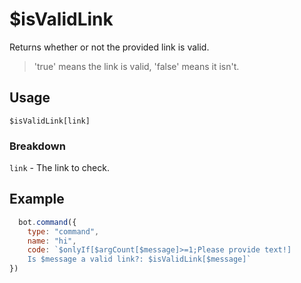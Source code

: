 # $isValidLink
Returns whether or not the provided link is valid.
> 'true' means the link is valid, 'false' means it isn't.

## Usage
```
$isValidLink[link]
```

### Breakdown
`link` - The link to check.

## Example
```js
  bot.command({
    type: "command", 
    name: "hi", 
    code: `$onlyIf[$argCount[$message]>=1;Please provide text!]
    Is $message a valid link?: $isValidLink[$message]`
})
```
